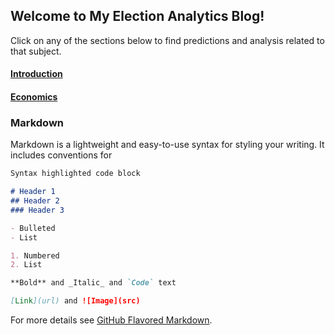 ## Welcome to My Election Analytics Blog!

Click on any of the sections below to find predictions and analysis related to
that subject.

#### [Introduction](posts/post_01_intro.md)
#### [Economics](posts/post_02_econ.md)

### Markdown

Markdown is a lightweight and easy-to-use syntax for styling your writing. It includes conventions for

```markdown
Syntax highlighted code block

# Header 1
## Header 2
### Header 3

- Bulleted
- List

1. Numbered
2. List

**Bold** and _Italic_ and `Code` text

[Link](url) and ![Image](src)
```

For more details see [GitHub Flavored Markdown](https://guides.github.com/features/mastering-markdown/).
